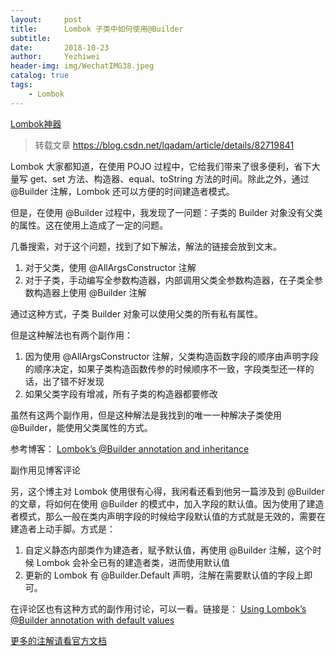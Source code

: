 ```yaml
---
layout:     post
title:      Lombok 子类中如何使用@Builder
subtitle:   
date:       2018-10-23
author:     Yezhiwei
header-img: img/WechatIMG38.jpeg
catalog: true
tags:
    - Lombok
---
```


[Lombok神器](http://projectlombok.org/)

> 转载文章 https://blog.csdn.net/lqadam/article/details/82719841

Lombok 大家都知道，在使用 POJO 过程中，它给我们带来了很多便利，省下大量写 get、set 方法、构造器、equal、toString 方法的时间。除此之外，通过 @Builder 注解，Lombok 还可以方便的时间建造者模式。

但是，在使用 @Builder 过程中，我发现了一问题：子类的 Builder 对象没有父类的属性。这在使用上造成了一定的问题。

几番搜索，对于这个问题，找到了如下解法，解法的链接会放到文末。
 
1. 对于父类，使用 @AllArgsConstructor 注解 
2. 对于子类，手动编写全参数构造器，内部调用父类全参数构造器，在子类全参数构造器上使用 @Builder 注解

通过这种方式，子类 Builder 对象可以使用父类的所有私有属性。

但是这种解法也有两个副作用： 

1. 因为使用 @AllArgsConstructor 注解，父类构造函数字段的顺序由声明字段的顺序决定，如果子类构造函数传参的时候顺序不一致，字段类型还一样的话，出了错不好发现 
2. 如果父类字段有增减，所有子类的构造器都要修改

虽然有这两个副作用，但是这种解法是我找到的唯一一种解决子类使用 @Builder，能使用父类属性的方式。

参考博客： 
[Lombok’s @Builder annotation and inheritance](https://reinhard.codes/2015/09/16/lomboks-builder-annotation-and-inheritance/) 

副作用见博客评论

另，这个博主对 Lombok 使用很有心得，我闲看还看到他另一篇涉及到 @Builder 的文章，将如何在使用 @Builder 的模式中，加入字段的默认值。因为使用了建造者模式，那么一般在类内声明字段的时候给字段默认值的方式就是无效的，需要在建造者上动手脚。方式是： 

1. 自定义静态内部类作为建造者，赋予默认值，再使用 @Builder 注解，这个时候 Lombok 会补全已有的建造者类，进而使用默认值 
2. 更新的 Lombok 有 @Builder.Default 声明，注解在需要默认值的字段上即可。

在评论区也有这种方式的副作用讨论，可以一看。链接是： 
[Using Lombok’s @Builder annotation with default values](https://reinhard.codes/2016/07/13/using-lomboks-builder-annotation-with-default-values/)



[更多的注解请看官方文档](http://projectlombok.org/)




